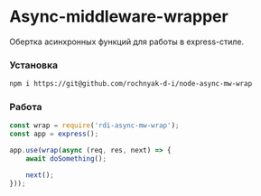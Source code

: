 # Async-middleware-wrapper

Обертка асинхронных функций для работы в express-стиле.

### Установка
```bash
npm i https://git@github.com/rochnyak-d-i/node-async-mw-wrap
```
### Работа
```js
const wrap = require('rdi-async-mw-wrap');
const app = express();

app.use(wrap(async (req, res, next) => {
    await doSomething();

    next();
}));
```

